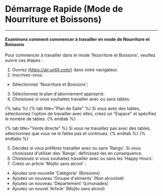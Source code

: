 # Démarrage Rapide (Mode de Nourriture et Boissons)

--------------------

#### Examinons comment commencer à travailler en mode de Nourriture et Boissons

Pour commencer à travailler dans le mode 'Nourriture et Boissons', veuillez suivre ces étapes :

1. Ouvrez (https://air.untill.com/) dans votre navigateur.
2. Inscrivez-vous.
- Sélectionnez 'Nourriture et Boissons';

3. Sélectionnez le plan d'abonnement approprié.
4. Choisissez si vous souhaitez travailler avec ou sans tables.

{% tabs %}
{% tab title="Plan de Salle" %}
Si vous avez des tables, sélectionnez l'option de travailler avec elles, créez un "Espace" et spécifiez le nombre de tables.
{% endtab %}

{% tab title="Vente directe" %}
Si vous ne travaillez pas avec des tables, sélectionnez que vous ne le faites pas et continuez.
{% endtab %}
{% endtabs %}

5. Décidez si vous préférez travailler avec ou sans 'Rangs'. Si vous choisissez d'utiliser des 'Rangs', définissez-les en conséquence.
6. Choisissez si vous souhaitez travailler avec ou sans les 'Happy Hours'.
7. Créez un article 'Mojito sans alcool' :

- Ajoutez une nouvelle 'Catégorie' (Boissons)
- Ajoutez un nouveau 'Groupe d'aliments' (Non alcoolisé)
- Ajoutez un nouveau 'Département' (Limonades)
- Ajoutez un nouvel 'Article' (Mojito sans alcool)


